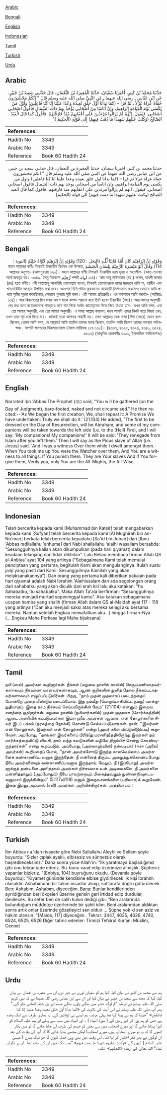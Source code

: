 [Arabic](#arabic)

[Bengali](#bengali)

[English](#english)

[Indonesian](#indonesian)

[Tamil](#tamil)

[Turkish](#turkish)

[Urdu](#urdu)

## Arabic


<div dir="rtl" lang="ar" style={{fontSize:'larger',backgroundColor:'#f8f9fa',padding:20}}>
حَدَّثَنَا مُحَمَّدُ بْنُ كَثِيرٍ، أَخْبَرَنَا سُفْيَانُ، حَدَّثَنَا الْمُغِيرَةُ بْنُ النُّعْمَانِ، قَالَ حَدَّثَنِي سَعِيدُ بْنُ جُبَيْرٍ، عَنِ ابْنِ عَبَّاسٍ ـ رضى الله عنهما ـ عَنِ النَّبِيِّ صلى الله عليه وسلم قَالَ ‏"‏ إِنَّكُمْ مَحْشُورُونَ حُفَاةً عُرَاةً غُرْلاً ـ ثُمَّ قَرَأَ – ‏(‏كَمَا بَدَأْنَا أَوَّلَ خَلْقٍ نُعِيدُهُ وَعْدًا عَلَيْنَا إِنَّا كُنَّا فَاعِلِينَ‏)‏ وَأَوَّلُ مَنْ يُكْسَى يَوْمَ الْقِيَامَةِ إِبْرَاهِيمُ، وَإِنَّ أُنَاسًا مِنْ أَصْحَابِي يُؤْخَذُ بِهِمْ ذَاتَ الشِّمَالِ فَأَقُولُ أَصْحَابِي أَصْحَابِي‏.‏ فَيَقُولُ، إِنَّهُمْ لَمْ يَزَالُوا مُرْتَدِّينَ عَلَى أَعْقَابِهِمْ مُنْذُ فَارَقْتَهُمْ‏.‏ فَأَقُولُ كَمَا قَالَ الْعَبْدُ الصَّالِحُ ‏(‏وَكُنْتُ عَلَيْهِمْ شَهِيدًا مَا دُمْتُ فِيهِمْ‏)‏ إِلَى قَوْلِهِ ‏(‏الْحَكِيمُ ‏)‏‏"‏
</div>
<div style={{backgroundColor:'#f8f9fa',padding:20, marginBottom: 10}}><table> <thead> <tr> <th>References:</th> <th></th> </tr> </thead> <tbody><tr><td>Hadith No</td><td>3349</td></tr><tr><td>Arabic No</td><td>3349</td></tr><tr><td>Reference</td><td>Book 60 Hadith 24</td></tr></tbody></table></div>


<div dir="rtl" lang="ar" style={{fontSize:'larger',backgroundColor:'#f8f9fa',padding:20}}>
حدثنا محمد بن كثير، اخبرنا سفيان، حدثنا المغيرة بن النعمان، قال حدثني سعيد بن جبير، عن ابن عباس رضى الله عنهما عن النبي صلى الله عليه وسلم قال " انكم محشورون حفاة عراة غرلا ثم قرا – (كما بدانا اول خلق نعيده وعدا علينا انا كنا فاعلين) واول من يكسى يوم القيامة ابراهيم، وان اناسا من اصحابي يوخذ بهم ذات الشمال فاقول اصحابي اصحابي. فيقول، انهم لم يزالوا مرتدين على اعقابهم منذ فارقتهم. فاقول كما قال العبد الصالح (وكنت عليهم شهيدا ما دمت فيهم) الى قوله (الحكيم)
</div>
<div style={{backgroundColor:'#f8f9fa',padding:20, marginBottom: 10}}><table> <thead> <tr> <th>References:</th> <th></th> </tr> </thead> <tbody><tr><td>Hadith No</td><td>3349</td></tr><tr><td>Arabic No</td><td>3349</td></tr><tr><td>Reference</td><td>Book 60 Hadith 24</td></tr></tbody></table></div>

## Bengali


<div dir="rtl" lang="bn" style={{fontSize:'larger',backgroundColor:'#f8f9fa',padding:20}}>
وَقَوْلِهِ إِنَّ إِبْرَاهِيْمَ كَانَ أُمَّةً قَانِتًا لِّلّٰـهِ (النحل : 120) وَقَوْلِهِ إِنَّ إِبْرٰهِيْمَ لَاَوَّاهٌ حَلِيْمٌ (التوبة : 114) وَقَالَ أَبُوْ مَيْسَرَةَ الرَّحِيْمُ بِلِسَانِ الْحَبَشَةِ মহান আল্লাহর বাণীঃ নিশ্চয়ই ইবরাহীম ছিলেন এক উম্মাত, আল্লাহর অনুগত- (আশশুয়ারাঃ ১২০)। মহান আল্লাহর বাণীঃ নিশ্চয়ই ইবরাহীম নরম হৃদয় ও সহনশীল- (আত্-তওবাঃ ১১৪)। আর আবূ মাইসারাহ (রহ.) বলেন, হাবশী ভাষায় اواه শব্দটি رَّحِيْم অর্থে ব্যবহৃত হয়। ৩৩৪৯. ইবনু ‘আব্বাস (রাঃ) হতে বর্ণিত। নবী সাল্লাল্লাহু আলাইহি ওয়াসাল্লাম বলেন, নিশ্চয়ই তোমাদেরকে হাশর ময়দানে খালি পা, বস্ত্রহীন এবং খাতনাবিহীন অবস্থায় উপস্থিত করা হবে। অতঃপর তিনি পবিত্র কুরআনের আয়াতটি তিলাওয়াত করলেনঃ যেভাবে আমি প্রথমে সৃষ্টির সূচনা করেছিলাম, সেভাবে পুনরায় সৃষ্টি করব। এটি আমার প্রতিশ্রুতি। এর বাস্তবায়ন আমি করবই- (আম্বিয়াঃ ১০৪)। আর কিয়ামতের দিন সবার আগে যাকে কাপড় পরানো হবে তিনি হবেন ইবরাহীম (আঃ)। আর আমার অনুসারীদের মধ্য হতে কয়েকজনকে পাকড়াও করে বাম দিকে অর্থাৎ জাহান্নামের দিকে নিয়ে যাওয়া হবে। তখন আমি বলব, এরা তো আমার অনুসারী, এরা তো আমার অনুসারী। এ সময় আল্লাহ বললেন, যখন আপনি এদের নিকট হতে বিদায় নেন, তখন তারা পূর্ব ধর্মে ফিরে যায়। কাজেই তারা আপনার সাহাবী নয়। তখন আল্লাহর নেক বান্দা [ঈসা (আঃ)] যেমন বলেছিলেন; তেমন আমি বলব, হে আল্লাহ! আমি যতদিন তাদের মাঝে ছিলাম, ততদিন আমি ছিলাম তাদের অবস্থার পর্যবেক্ষক। আপনি ক্ষমতাধর হিকমতওয়ালা-(আল-মায়িদাহ ১১৭-১১৮)। (৪৩৩৭, ৪৬২৫, ৪৬২৬, ৪৬৪০, ৬৫২৪, ৬৫২৬) (আধুনিক প্রকাশনীঃ ৩১০১, ইসলামিক ফাউন্ডেশনঃ)
</div>
<div style={{backgroundColor:'#f8f9fa',padding:20, marginBottom: 10}}><table> <thead> <tr> <th>References:</th> <th></th> </tr> </thead> <tbody><tr><td>Hadith No</td><td>3349</td></tr><tr><td>Arabic No</td><td>3349</td></tr><tr><td>Reference</td><td>Book 60 Hadith 24</td></tr></tbody></table></div>

## English


<div dir="ltr" lang="en" style={{fontSize:'larger',backgroundColor:'#f8f9fa',padding:20}}>
Narrated Ibn 'Abbas:The Prophet (ﷺ) said, "You will be gathered (on the Day of Judgment), bare-footed, naked and not circumcised." He then recited:--'As We began the first creation, We, shall repeat it: A Promise We have undertaken: Truly we shall do it.' (21.104) He added, "The first to be dressed on the Day of Resurrection, will be Abraham, and some of my companions will be taken towards the left side (i.e. to the (Hell) Fire), and I will say: 'My companions! My companions!' It will be said: 'They renegade from Islam after you left them.' Then I will say as the Pious slave of Allah (i.e. Jesus) said. 'And I was a witness Over them while I dwelt amongst them. When You took me up You were the Watcher over them, And You are a witness to all things. If You punish them. They are Your slaves And if You forgive them, Verily you, only You are the All-Mighty, the All-Wise
</div>
<div style={{backgroundColor:'#f8f9fa',padding:20, marginBottom: 10}}><table> <thead> <tr> <th>References:</th> <th></th> </tr> </thead> <tbody><tr><td>Hadith No</td><td>3349</td></tr><tr><td>Arabic No</td><td>3349</td></tr><tr><td>Reference</td><td>Book 60 Hadith 24</td></tr></tbody></table></div>

## Indonesian


<div dir="ltr" lang="id" style={{fontSize:'larger',backgroundColor:'#f8f9fa',padding:20}}>
Telah bercerita kepada kami [Muhammad bin Katsir] telah mengabarkan kepada kami [Sufyan] telah bercerita kepada kami [Al Mughirah bin an-Nu'man] berkata telah bercerita kepadaku [Sa'id bin Jubair] dari [Ibnu 'Abbas radliallahu 'anhuma] dari Nabi shallallahu 'alaihi wasallam bersabda: "Sesungguhnya kalian akan dikumpulkan (pada hari qiyamat) dalam keadaan telanjang dan tidak dikhitan". Lalu Beliau membaca firman Allah QS al-Anbiya' ayat 104 yang artinya ("Sebagaimana Kami telah memulai penciptaan yang pertama, begitulah Kami akan mengulanginya. Itulah suatu janji yang pasti dari Kami. Sesungguhnya Kamilah yang akan melaksanakannya"). Dan orang yang pertama kali diberikan pakaian pada hari qiyamat adalah Nabi Ibrahim 'Alaihissalam dan ada segolongan orang dari sahabatku yang akan diculik dari arah kiri lalu aku katakan: "Itu Sahabatku, Itu sahabatku". Maka Allah Ta'ala berfirman: "Sesungguhnya mereka menjadi murtad sepeninggal kamu". Aku katakan sebagaimana ucapan hamba yang shalih (firman Allah dalam QS al-Maidah ayat 117 - 118 yang artinya ("Dan aku menjadi saksi atas mereka selagi aku bersama mereka. Namun setelah Engkau mewafatkan aku…) hingga firman-Nya (….Engkau Maha Perkasa lagi Maha bijaksana)
</div>
<div style={{backgroundColor:'#f8f9fa',padding:20, marginBottom: 10}}><table> <thead> <tr> <th>References:</th> <th></th> </tr> </thead> <tbody><tr><td>Hadith No</td><td>3349</td></tr><tr><td>Arabic No</td><td>3349</td></tr><tr><td>Reference</td><td>Book 60 Hadith 24</td></tr></tbody></table></div>

## Tamil


<div dir="ltr" lang="ta" style={{fontSize:'larger',backgroundColor:'#f8f9fa',padding:20}}>
நபி (ஸல்) அவர்கள் கூறினார்கள்: நீங்கள் (மறுமை நாளில் காலில்) செருப்பணியாதவர்களாகவும் நிர்வாண மானவர்களாகவும், ஆண் குறிகளின் நுனித் தோல் நீக்கப்படாதவர்களாகவும் எழுப்பப்படுவீர்கள். பிறகு, ‘‘நாம் முதன் முதலாகப் படைத்ததைப் போன்றே அதை மீண்டும் படைப்போம். இது நம்மீது (பொறுப்பாகிவிட்ட நமது) வாக்குறுதியாகும். இதை நாம் நிச்சயம் செய்யவிருக்கின் றோம்” (21:104) என்னும் இறைவசனத்தை ஓதினார்கள். மறுமை நாளில் (நபிமார்களில்) முதன் முதலாக (சொர்க்கத்தின்) ஆடை அணிவிக் கப்படுபவர்கள் இப்ராஹீம் அவர்கள் ஆவார். என் தோழர்களில் சிலர் இடப் பக்கம் (நரகத்தை நோக்கி) கொண்டு செல்லப்படுவார்கள். நான், ‘‘இவர்கள் என் தோழர்கள். இவர்கள் என் தோழர்கள்” என்று (அவர் களை விட்டுவிடும்படி) கூறுவேன். அப்போது, ‘‘தாங்கள் இவர்களைப் பிரிந்(து மரணித்)ததிலிருந்து இவர்கள் தம் மார்க்கத்தைவிட்டு விலகி, தாம் வந்த சுவடுகளின் வழியே திரும்பிச் சென்று கொண்டிருந்தார்கள்” என்று கூறப்படும். அப்போது, (அல்லாஹ்வின்) நல்லடியார் (ஈசா (அலை) அவர்கள்) கூறியதைப் போல், ‘‘நான் அவர்களோடு இருந்த காலமெல்லாம் அவர்களைக் கண்காணிப்ப வனாக இருந்தேன். நீ என்னைத் திரும்ப அழைத்துக்கொண்டபோது நீயே அவர்களையும் கண்காணிப்பவனாக இருந்தாய். மேலும், நீ (இப்போது) அவர்களுக்குத் தண்டனை அளித்தால் அவர்கள் நிச்சயமாக உன் அடிமைகளே. நீ அவர்களை மன்னித்தாலும் (அப்போதும்) நீயே யாவற்றையும் மிகைத்தவனும் நுண்ணறிவுடையவனுமாய் இருக்கின்றாய்” (5:117லி118) எனும் இறைவசனங்களை (பதிலாக)க் கூறுவேன். இதை இப்னு அப்பாஸ் (ரலி) அவர்கள் அறிவிக்கிறார்கள். அத்தியாயம் :
</div>
<div style={{backgroundColor:'#f8f9fa',padding:20, marginBottom: 10}}><table> <thead> <tr> <th>References:</th> <th></th> </tr> </thead> <tbody><tr><td>Hadith No</td><td>3349</td></tr><tr><td>Arabic No</td><td>3349</td></tr><tr><td>Reference</td><td>Book 60 Hadith 24</td></tr></tbody></table></div>

## Turkish


<div dir="ltr" lang="tr" style={{fontSize:'larger',backgroundColor:'#f8f9fa',padding:20}}>
İbn Abbas r.a.'dan rivayete göre Nebi Sallallahu Aleyhi ve Sellem şöyle buyurdu: "Sizler çıplak ayaklı, elbisesiz ve sünnetsiz olarak haşredileceksiniz." Daha sonra yüce Allah'ın: "İlk yaratmaya başladığımız gibi onu tekrar iade ederiz. Biz bunu vaad edip üzerimize almıştık. Şüphesiz yapanlar bizleriz. "[Enbiya, 104] buyruğunu okudu. (Devamla şöyle buyurdu): "Kıyamet gününde kendisine elbise giydirilecek ilk kişi İbrahim olacaktır. Ashabımdan bir takım insanlar alınıp, sol tarafa doğru götürülecek. Ben: Ashabım, Ashabım, diyeceğim. Bana: Bunlar kendilerinden ayrıldığından beri ökçeleri üzerine gerisİn geri irtidad edip durdular, denilecek. Bu sefer ben de salih kulun dediği gibi: "Ben aralarında bulunduğum müddetçe üzerlerinde bir şahit idim. Beni aralarından aldıktan sonra artık onlar üzerinde gözetleyici sen oldun ... Şüphe yok ki sen aziz ve hakim olansın. "[Maide, 117] diyeceğim . Tekrar: 3447, 4625, 4626, 4740, 6524, 6525, 6526 Diğer tahric edenler: Tirmizi Tefsirul Kur’an; Müslim, Cennet
</div>
<div style={{backgroundColor:'#f8f9fa',padding:20, marginBottom: 10}}><table> <thead> <tr> <th>References:</th> <th></th> </tr> </thead> <tbody><tr><td>Hadith No</td><td>3349</td></tr><tr><td>Arabic No</td><td>3349</td></tr><tr><td>Reference</td><td>Book 60 Hadith 24</td></tr></tbody></table></div>

## Urdu


<div dir="rtl" lang="ur" style={{fontSize:'larger',backgroundColor:'#f8f9fa',padding:20}}>
ہم سے محمد بن کثیر نے بیان کیا، کہا ہم کو سفیان ثوری نے خبر دی، ان سے مغیرہ بن نعمان نے بیان کیا، کہا کہ مجھ سے سعید بن جبیر نے بیان کیا اور ان سے ابن عباس رضی اللہ عنہما نے کہ نبی کریم صلی اللہ علیہ وسلم نے فرمایا ”تم لوگ حشر میں ننگے پاؤں، ننگے جسم اور بن ختنہ اٹھائے جاؤ گے۔“ پھر آپ صلی اللہ علیہ وسلم نے اس آیت کی تلاوت کی «كما بدأنا أول خلق نعيده وعدا علينا إنا كنا فاعلين‏» ”جیسا کہ ہم نے پیدا کیا تھا پہلی مرتبہ، ہم ایسے ہی لوٹائیں گے۔ یہ ہماری طرف سے ایک وعدہ ہے جس کو ہم پورا کر کے رہیں گے ( سورۃ انبیاء ) ۔ اور انبیاء میں سب سے پہلے ابراہیم علیہ السلام کو کپڑا پہنایا جائے گا اور میرے اصحاب میں سے بعض کو جہنم کی طرف لے جایا جائے گا تو میں پکار اٹھوں گا کہ یہ تو میرے اصحاب ہیں، میرے اصحاب! لیکن مجھے بتایا جائے گا کہ آپ کی وفات کے بعد ان لوگوں نے پھر کفر اختیار کر لیا تھا۔ اس وقت میں بھی وہی جملہ کہوں گا جو نیک بندے ( عیسیٰ علیہ السلام ) کہیں گے «وكنت عليهم شهيدا ما دمت فيهم‏» ”جب تک میں ان کے ساتھ تھا۔ ان پر نگران تھا۔“ اللہ تعالیٰ کے ارشاد «الحكيم» ‏‏‏‏ تک۔
</div>
<div style={{backgroundColor:'#f8f9fa',padding:20, marginBottom: 10}}><table> <thead> <tr> <th>References:</th> <th></th> </tr> </thead> <tbody><tr><td>Hadith No</td><td>3349</td></tr><tr><td>Arabic No</td><td>3349</td></tr><tr><td>Reference</td><td>Book 60 Hadith 24</td></tr></tbody></table></div>